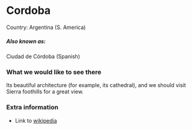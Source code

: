 # Cordoba

Country: Argentina (S. America)

##### Also known as:

Ciudad de Córdoba (Spanish)

### What we would like to see there

Its beautiful architecture (for example, its cathedral), and we should visit Sierra foothills for a great view.

### Extra information

- Link to [wikipedia](https://en.wikipedia.org/wiki/C%C3%B3rdoba,_Argentina#)
